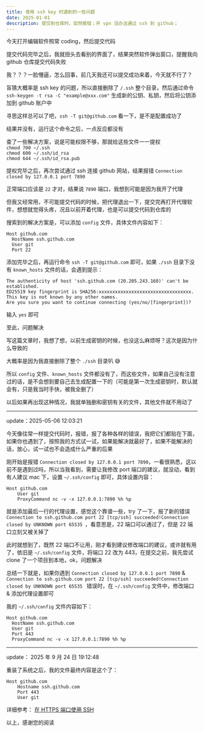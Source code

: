 ```yaml
---
title: 使用 ssh key 时遇到的一些问题
date: 2025-01-01
description: 提交到仓库时，突然报错；开 vpn 没办法通过 ssh 到 github；
---
```


今天打开编辑软件照常 coding，然后提交代码

提交代码完毕之后，我就扭头去看别的界面了，结果突然软件弹出窗口，提醒我向 github 仓库提交代码失败

我？？？一脸懵逼，怎么回事，前几天我还可以提交成功来着，今天就不行了？

盲猜大概率是 ssh key 的问题，所以直接删除了 `/.ssh` 整个目录，然后通过命令 `ssh-keygen -t rsa -C "example@xxx.com"` 生成新的公钥、私钥，然后将公钥添加到 github 账户中

寻思这样总可以了吧，`ssh -T git@github.com` 看一下，是不是配置成功了

结果并没有，运行这个命令之后，一点反应都没有

查了一些解决方案，说是可能权限不够，那就给这些文件一一提权   
`chmod 700 ~/.ssh`   
`chmod 600 ~/.ssh/id_rsa`   
`chmod 644 ~/.ssh/id_rsa.pub`

提权完毕之后，再次尝试通过 ssh 连接 github 网站，结果报错 `Connection closed by 127.0.0.1 port 7890`

正常端口应该是 `22` 才对，结果说 `7890` 端口，我想到可能是因为我开了代理

但我又经常用，不可能提交代码的时候，把代理退出一下，提交完再打开代理软件，想想就觉得头疼，况且以前开着代理，也是可以提交代码到仓库的

搜索到的解决方案是，可以添加 `config` 文件，具体文件内容如下：   
```
Host github.com
  HostName ssh.github.com
  User git
  Port 22
```

添加完毕之后，再运行命令 `ssh -T git@github.com` 即可，如果 `./ssh` 目录下没有 `known_hosts` 文件的话，会遇到提示：   
```
The authenticity of host 'ssh.github.com (20.205.243.160)' can't be established.
ED25519 key fingerprint is SHA256:xxxxxxxxxxxxxxxxxxxxxxxxxxxxxxxxxx.
This key is not known by any other names.
Are you sure you want to continue connecting (yes/no/[fingerprint])?
```

输入 `yes` 即可

至此，问题解决

写这篇文章时，我想了想，以前生成密钥的时候，也没这么麻烦呀？这次是因为什么导致的

大概率是因为我直接删除了整个 `./ssh` 目录叭 😅

所以 `config` 文件、`known_hosts` 文件都没有了，而这些文件，如果自己没有注意过的话，是不会想到要自己去生成配置一下的（可能是第一次生成密钥时，默认就会有，只是我当时手快，被我全删了）

以后如果再出现这种情况，我就单独删和密钥有关的文件，其他文件就不用动了

---

update：2025-05-06 12:03:21

今天像往常一样提交代码时，报错，报了各种各样的错误，我把它们都贴在下面，如果你也遇到了，按照我的方式试一试，如果能解决就最好了，如果不能解决的话，放心，试一试也不会造成什么严重的后果

刚开始是报错 `Connection closed by 127.0.0.1 port 7890`，一看很熟悉，这以前不是遇到过吗，所以当我看到，需要让我修改 port 端口的建议，就没动，看到有人建议 mac 下，设置 `~/.ssh/config` 即可，具体设置内容：

```
Host github.com
    User git
    ProxyCommand nc -v -x 127.0.0.1:7890 %h %p
```

就是添加最后一行的代理设置，感觉这个靠谱一些，try 了一下，报了新的错误 `Connection to ssh.github.com port 22 [tcp/ssh] succeeded!Connection closed by UNKNOWN port 65535 `，看意思是，22 端口可以通过了，但是 22 端口立刻又被关掉了

此时就想到了，既然 22 端口不让用，刚才看到建议修改端口的建议，或许就有用了，依旧是 `~/.ssh/config` 文件，将端口 22 改为 443，在提交之前，我先尝试 clone 了一个项目到本地，ok，问题解决

总结一下就是，如果你遇到  `Connection closed by 127.0.0.1 port 7890` & `Connection to ssh.github.com port 22 [tcp/ssh] succeeded!Connection closed by UNKNOWN port 65535 ` 错误时，在  `~/.ssh/config` 文件中，修改端口 & 添加代理设置即可

我的  `~/.ssh/config` 文件内容如下：

```
Host github.com
  HostName ssh.github.com
  User git
  Port 443
  ProxyCommand nc -v -x 127.0.0.1:7890 %h %p
```

---

update： 2025 年 9 月 24 日 19:12:48

重装了系统之后，我的文件最终内容是这个了：

```
Host github.com
    Hostname ssh.github.com
    Port 443
    User git
```

详细参考： [在 HTTPS 端口使用 SSH](https://docs.github.com/zh/authentication/troubleshooting-ssh/using-ssh-over-the-https-port)

以上，感谢您的阅读
